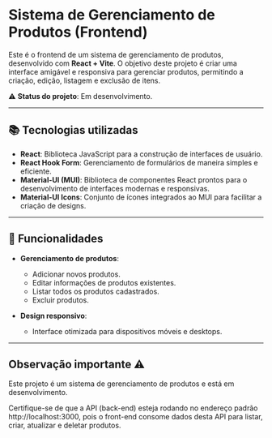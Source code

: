 # Sistema de Gerenciamento de Produtos (Frontend)

Este é o frontend de um sistema de gerenciamento de produtos, desenvolvido com **React + Vite**. O objetivo deste projeto é criar uma interface amigável e responsiva para gerenciar produtos, permitindo a criação, edição, listagem e exclusão de itens.

⚠️ **Status do projeto**: Em desenvolvimento.

---

## 📚 Tecnologias utilizadas

- **React**: Biblioteca JavaScript para a construção de interfaces de usuário.
- **React Hook Form**: Gerenciamento de formulários de maneira simples e eficiente.
- **Material-UI (MUI)**: Biblioteca de componentes React prontos para o desenvolvimento de interfaces modernas e responsivas.
- **Material-UI Icons**: Conjunto de ícones integrados ao MUI para facilitar a criação de designs.

---

## 🚀 Funcionalidades

- **Gerenciamento de produtos**:
  - Adicionar novos produtos.
  - Editar informações de produtos existentes.
  - Listar todos os produtos cadastrados.
  - Excluir produtos.

- **Design responsivo**:
  - Interface otimizada para dispositivos móveis e desktops.

---
## Observação importante ⚠️
Este projeto é um sistema de gerenciamento de produtos e está em desenvolvimento.

Certifique-se de que a API (back-end) esteja rodando no endereço padrão http://localhost:3000, pois o front-end consome dados desta API para listar, criar, atualizar e deletar produtos.
